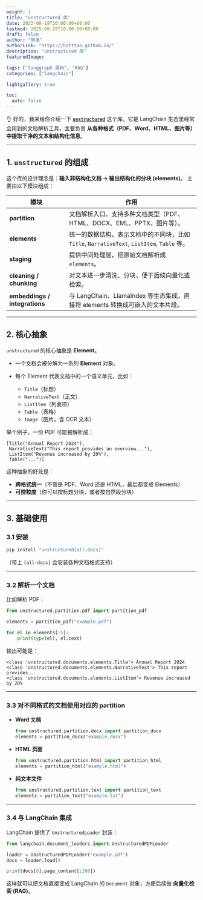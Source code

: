 ```yaml
---
weight: 1
title: "unstructured 库"
date: 2025-08-19T10:00:00+08:00
lastmod: 2025-08-19T10:00:00+08:00
draft: false
author: "宋涛"
authorLink: "https://hotttao.github.io/"
description: "unstructured 库"
featuredImage: 

tags: ["langgraph 源码", "RAG"]
categories: ["langchain"]

lightgallery: true

toc:
  auto: false
---
```


👌 好的，我来给你介绍一下 **[`unstructured`](https://github.com/Unstructured-IO/unstructured)** 这个库。它是 LangChain 生态里经常会用到的文档解析工具，主要负责 **从各种格式（PDF、Word、HTML、图片等）中提取干净的文本和结构化信息**。

---

## 1. `unstructured` 的组成

这个库的设计理念是：**输入非结构化文档 → 输出结构化的分块 (elements)**。
主要由以下模块组成：

| 模块                            | 作用                                                                    |
| ----------------------------- | --------------------------------------------------------------------- |
| **partition**                 | 文档解析入口，支持多种文档类型（PDF、HTML、DOCX、EML、PPTX、图片等）。                          |
| **elements**                  | 统一的数据结构，表示文档中的不同块，比如 `Title`, `NarrativeText`, `ListItem`, `Table` 等。 |
| **staging**                   | 提供中间处理层，把原始文档解析成 `elements`。                                          |
| **cleaning / chunking**       | 对文本进一步清洗、分块，便于后续向量化或检索。                                               |
| **embeddings / integrations** | 与 LangChain、LlamaIndex 等生态集成，直接将 elements 转换成可嵌入的文本片段。                |

---

## 2. 核心抽象

`unstructured` 的核心抽象是 **Element**。

* 一个文档会被分解为一系列 **Element** 对象。
* 每个 Element 代表文档中的一个语义单元，比如：

  * `Title`（标题）
  * `NarrativeText`（正文）
  * `ListItem`（列表项）
  * `Table`（表格）
  * `Image`（图片，含 OCR 文本）

举个例子，一份 PDF 可能被解析成：

```text
[Title("Annual Report 2024"),
 NarrativeText("This report provides an overview..."),
 ListItem("Revenue increased by 20%"),
 Table("...")]
```

这种抽象的好处是：

* **跨格式统一**（不管是 PDF、Word 还是 HTML，最后都变成 Elements）
* **可控粒度**（你可以按标题分块，或者按自然段分块）

---

## 3. 基础使用

### 3.1 安装

```bash
pip install "unstructured[all-docs]"
```

（带上 `[all-docs]` 会安装各种文档格式支持）

---

### 3.2 解析一个文档

比如解析 PDF：

```python
from unstructured.partition.pdf import partition_pdf

elements = partition_pdf("example.pdf")

for el in elements[:5]:
    print(type(el), el.text)
```

输出可能是：

```text
<class 'unstructured.documents.elements.Title'> Annual Report 2024
<class 'unstructured.documents.elements.NarrativeText'> This report provides...
<class 'unstructured.documents.elements.ListItem'> Revenue increased by 20%
```

---

### 3.3 对不同格式的文档使用对应的 partition

* **Word 文档**

  ```python
  from unstructured.partition.docx import partition_docx
  elements = partition_docx("example.docx")
  ```

* **HTML 页面**

  ```python
  from unstructured.partition.html import partition_html
  elements = partition_html("example.html")
  ```

* **纯文本文件**

  ```python
  from unstructured.partition.text import partition_text
  elements = partition_text("example.txt")
  ```

---

### 3.4 与 LangChain 集成

LangChain 提供了 `UnstructuredLoader` 封装：

```python
from langchain.document_loaders import UnstructuredPDFLoader

loader = UnstructuredPDFLoader("example.pdf")
docs = loader.load()

print(docs[0].page_content[:200])
```

这样就可以把文档直接变成 LangChain 的 `Document` 对象，方便后续做 **向量化检索 (RAG)**。
